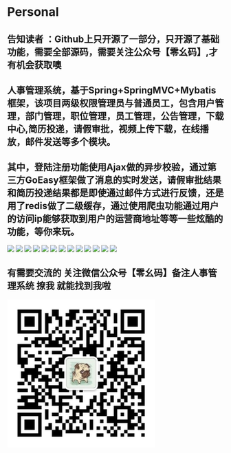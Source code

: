 # Personal
## 告知读者 ：Github上只开源了一部分，只开源了基础功能，需要全部源码，需要关注公众号【零幺码】,才有机会获取噢
## 人事管理系统，基于Spring+SpringMVC+Mybatis框架，该项目两级权限管理员与普通员工，包含用户管理，部门管理，职位管理，员工管理，公告管理，下载中心,简历投递，请假审批，视频上传下载，在线播放，邮件发送等多个模块。
## 其中，登陆注册功能使用Ajax做的异步校验，通过第三方GoEasy框架做了消息的实时发送，请假审批结果和简历投递结果都是即使通过邮件方式进行反馈，还是用了redis做了二级缓存，通过使用爬虫功能通过用户的访问ip能够获取到用户的运营商地址等等一些炫酷的功能，等你来玩。
![](images/1.png)
![](images/2.png)
![](images/3.png)
![](images/4.png)
![](images/5.png)
![](images/6.png)
![](images/7.png)
![](images/01.png)
![](images/02.png)
![](images/03.png)
![](images/04.png)
![](images/05.png)
![](images/06.png)
## 有需要交流的 关注微信公众号【零幺码】备注人事管理系统 撩我 就能找到我啦
![](images/qrcode_for_gh_12f50bd18152_344.jpg)
